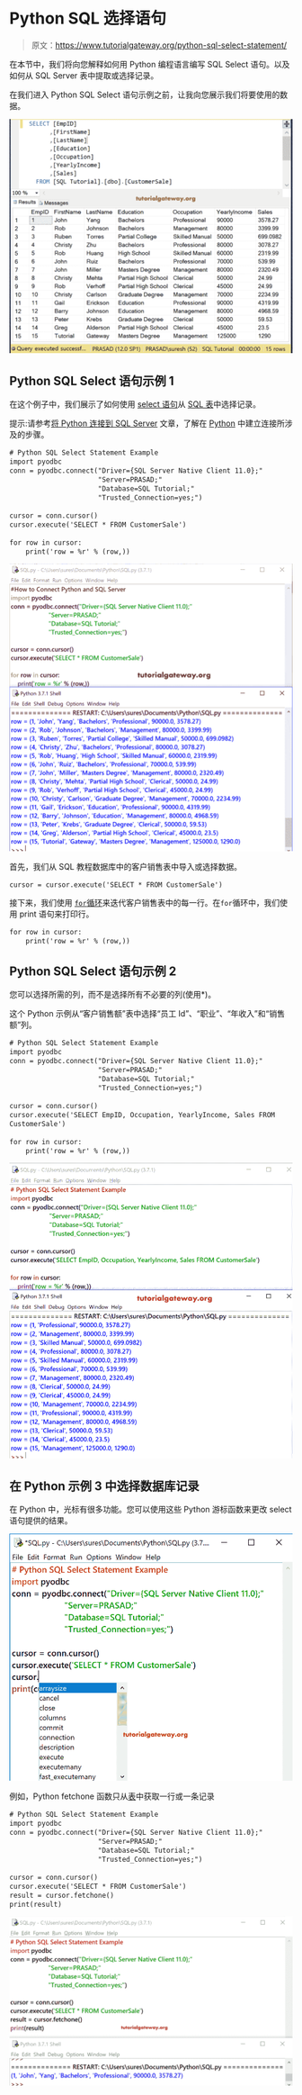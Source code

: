 # Python SQL 选择语句

> 原文：<https://www.tutorialgateway.org/python-sql-select-statement/>

在本节中，我们将向您解释如何用 Python 编程语言编写 SQL Select 语句。以及如何从 SQL Server 表中提取或选择记录。

在我们进入 Python SQL Select 语句示例之前，让我向您展示我们将要使用的数据。

![Python SQL Select Statement Example 1](img/894dda5289a71b02d1d35bddcbcd566e.png)

## Python SQL Select 语句示例 1

在这个例子中，我们展示了如何使用 [select 语句](https://www.tutorialgateway.org/sql-select-statement/)从 [SQL 表](https://www.tutorialgateway.org/sql-create-table/)中选择记录。

提示:请参考[将 Python 连接到 SQL Server](https://www.tutorialgateway.org/connect-python-and-sql-server/) 文章，了解在 [Python](https://www.tutorialgateway.org/python-tutorial/) 中建立连接所涉及的步骤。

```
# Python SQL Select Statement Example
import pyodbc
conn = pyodbc.connect("Driver={SQL Server Native Client 11.0};"
                      "Server=PRASAD;"
                      "Database=SQL Tutorial;"
                      "Trusted_Connection=yes;")

cursor = conn.cursor()
cursor.execute('SELECT * FROM CustomerSale')

for row in cursor:
    print('row = %r' % (row,))

```

![Python SQL Select Statement Example 2](img/91db26f87622c7db2be606c49279a12a.png)

首先，我们从 SQL 教程数据库中的客户销售表中导入或选择数据。

```
cursor = cursor.execute('SELECT * FROM CustomerSale')
```

接下来，我们使用 [`for`循环](https://www.tutorialgateway.org/python-for-loop/)来迭代客户销售表中的每一行。在`for`循环中，我们使用 print 语句来打印行。

```
for row in cursor:
    print('row = %r' % (row,))
```

## Python SQL Select 语句示例 2

您可以选择所需的列，而不是选择所有不必要的列(使用*)。

这个 Python 示例从“客户销售额”表中选择“员工 Id”、“职业”、“年收入”和“销售额”列。

```
# Python SQL Select Statement Example
import pyodbc
conn = pyodbc.connect("Driver={SQL Server Native Client 11.0};"
                      "Server=PRASAD;"
                      "Database=SQL Tutorial;"
                      "Trusted_Connection=yes;")

cursor = conn.cursor()
cursor.execute('SELECT EmpID, Occupation, YearlyIncome, Sales FROM CustomerSale')

for row in cursor:
    print('row = %r' % (row,))

```

![Python SQL Select Statement Example 3](img/16e5ab6bd92aa878a8d3e06215122b28.png)

## 在 Python 示例 3 中选择数据库记录

在 Python 中，光标有很多功能。您可以使用这些 Python 游标函数来更改 select 语句提供的结果。

![Python SQL Select Statement Example 4](img/9f39f17b9aef3ca58febf96b72d904b7.png)

例如，Python fetchone 函数只从[表](https://www.tutorialgateway.org/sql-create-table/)中获取一行或一条记录

```
# Python SQL Select Statement Example
import pyodbc
conn = pyodbc.connect("Driver={SQL Server Native Client 11.0};"
                      "Server=PRASAD;"
                      "Database=SQL Tutorial;"
                      "Trusted_Connection=yes;")

cursor = conn.cursor()
cursor.execute('SELECT * FROM CustomerSale')
result = cursor.fetchone()
print(result)
```

![Python SQL Select Statement Example 5](img/526d1ad0067b0f561a63c351c5f08813.png)